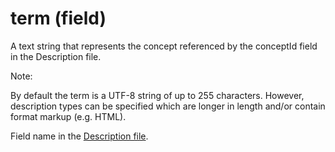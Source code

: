 # term (field)

A text string that represents the concept referenced by the conceptId field in the Description file.

Note:

By default the term is a UTF-8 string of up to 255 characters. However, description types can be specified which are longer in length and/or contain format markup (e.g. HTML).

Field name in the [Description file](../d/description-file.md).

